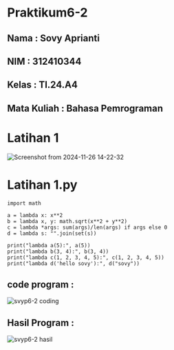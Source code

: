# Praktikum6-2
## Nama : Sovy Aprianti
## NIM : 312410344
## Kelas : TI.24.A4
## Mata Kuliah : Bahasa Pemrograman

# Latihan 1

![Screenshot from 2024-11-26 14-22-32](https://github.com/user-attachments/assets/9647aea4-6fd6-457a-a1a2-6e93554fb479)

# Latihan 1.py
```
import math

a = lambda x: x**2
b = lambda x, y: math.sqrt(x**2 + y**2)
c = lambda *args: sum(args)/len(args) if args else 0
d = lambda s: "".join(set(s)) 

print("lambda a(5):", a(5))
print("lambda b(3, 4):", b(3, 4))
print("lambda c(1, 2, 3, 4, 5):", c(1, 2, 3, 4, 5))
print("lambda d('hello sovy'):", d("sovy"))
```

## code program :

![svyp6-2 coding](https://github.com/user-attachments/assets/fdc46aaf-fc89-4697-8f05-a11f098e5406)

## Hasil Program :

![svyp6-2 hasil](https://github.com/user-attachments/assets/60aad1f9-8f91-4dba-9af9-e824db34b1c6)





